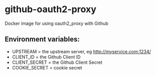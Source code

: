 # github-oauth2-proxy
Docker image for using oauth2_proxy with Github

## Environment variables:

- UPSTREAM = the upstream server, eg http://myservice.com:1234/
- CLIENT_ID = the Github Client ID
- CLIENT_SECRET = the Github Client Secret
- COOKIE_SECRET = cookie secret
